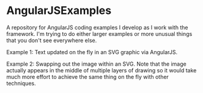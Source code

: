 AngularJSExamples
=================

A repository for AngularJS coding examples I develop as I work with the framework. I'm trying to do either larger examples or more unusual things that you don't see everywhere else.

Example 1: Text updated on the fly in an SVG graphic via AngularJS.

Example 2: Swapping out the image within an SVG. Note that the image actually appears in the middle of multiple layers of drawing so it would take much more effort to achieve the same thing on the fly with other techniques.
